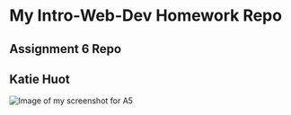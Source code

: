 # My Intro-Web-Dev Homework Repo
## Assignment 6 Repo
## Katie Huot




![Image of my screenshot for A5](./images/screenshot-A4.png)
